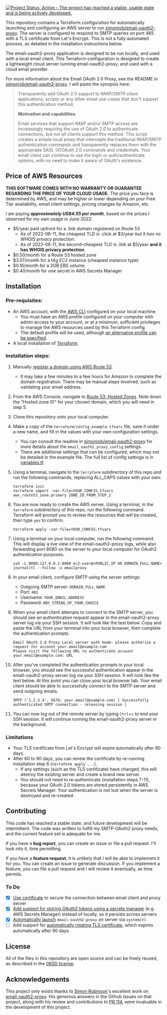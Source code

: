 [![Project Status: Active – The project has reached a stable, usable state and is being actively developed.](https://www.repostatus.org/badges/latest/active.svg)](https://www.repostatus.org/#active)

This repository contains a Terraform configuration for automatically launching and configuring an AWS server to run [simonrob/email-oauth2-proxy](https://github.com/simonrob/email-oauth2-proxy). The server is configured to respond to SMTP queries on port 465 with a TLS certificate from Let's Encrypt. This is not a fully automated process, as detailed in the installation instructions below.

The email-oauth2-proxy application is designed to be run locally, and used with a local email client. This Terraform configuration is designed to create a lightweight cloud server running email-oauth2-proxy, and used with a cloud email provider.

For more information about the Email OAuth 2.0 Proxy, see the README in [simonrob/email-oauth2-proxy](https://github.com/simonrob/email-oauth2-proxy#readme). I will paste the synopsis here:

> Transparently add OAuth 2.0 support to IMAP/SMTP client applications, scripts or any other email use-cases that don't support this authentication method.
> 
> **Motivation and capabilities**
> 
> Email services that support IMAP and/or SMTP access are increasingly requiring the use of OAuth 2.0 to authenticate connections, but not all clients support this method. This script creates a simple local proxy that intercepts the traditional IMAP/SMTP authentication commands and transparently replaces them with the appropriate SASL (X)OAuth 2.0 commands and credentials. Your email client can continue to use the login or auth/authenticate options, with no need to make it aware of OAuth's existence.

## Price of AWS Resources

**THIS SOFTWARE COMES WITH NO WARRANTY OR GUARANTEE REGARDING THE PRICE OF YOUR CLOUD USAGE.** The price you face is determined by AWS, and may be higher or lower depending on your Free Tier availability, email client settings, pricing changes by Amazon, etc.

I am paying ***approximately US$4.55 per month***, based on the prices I observed for my own usage in June 2022:
* $5/year paid upfront for a .link domain registered on Route 53
    * As of 2022-06-11, the cheapest TLD is .click at $3/year *but it has no WHOIS privacy protection*.
    * As of 2022-06-11, the second-cheapest TLD is .link at $5/year **and it has WHOIS privacy protection**.
* $0.50/month for a Route 53 hosted zone
* $3.07/month for a t4g EC2 instance (cheapest instance type)
* $0.16/month for a 2GB EBS volume
* $0.40/month for one secret in AWS Secrets Manager

## Installation

### Pre-requisites:

* An AWS account, with the [AWS CLI](https://aws.amazon.com/cli/) configured on your local machine.
    * You must have an AWS profile configured on your computer with admin access to your account, or at a minimum, sufficient privileges to manage the AWS resources used by this Terraform config.
    * The default profile will be used, although [an alternative profile can be specified](https://github.com/michaelstepner/email-oauth2-proxy-aws/blob/6c31fef7bbc091b1f756ce969fb60bb951786e29/terraform/variables.tf#L5).
* A local installation of [Terraform](https://www.terraform.io/downloads).

### Installation steps:

1. Manually [register a domain using AWS Route 53](https://us-east-1.console.aws.amazon.com/route53/home#DomainRegistration).
    * It may take a few minutes to a few hours for Amazon to complete the domain registration. There may be manual steps involved, such as validating your email address.

2. From the AWS Console, navigate to [Route 53: Hosted Zones](https://us-east-1.console.aws.amazon.com/route53/v2/hostedzones#). Note down the "Hosted zone ID" for your chosen domain, which you will need in step 5.

3. Clone this repository onto your local computer.

4. Make a copy of the `terraform/config_example.tfvars` file, save it under a new name, and fill in the values with your own configuration settings.
    * You can consult the readme in [simonrob/email-oauth2-proxy](https://github.com/simonrob/email-oauth2-proxy#readme) for more details about the `email_oauth2_proxy_config` settings.
    * There are additional settings that can be configured, which may not be detailed in the example file. The full list of config settings is in [variables.tf](https://github.com/michaelstepner/email-oauth2-proxy-aws/blob/main/terraform/variables.tf).
    
5. Using a terminal, navigate to the `terraform` subdirectory of this repo and run the following commands, replacing ALL_CAPS values with your own:
    ```
    terraform init
    terraform import -var-file=YOUR_CONFIG.tfvars aws_route53_zone.primary ZONE_ID_FROM_STEP_2
    ```

6. You are now ready to create the AWS server. Using a terminal, in the `terraform` subdirectory of this repo, run the following command. Terraform will prompt you to review the resources that will be created, then type `yes` to confirm.
    ```
    terraform apply -var-file=YOUR_CONFIG.tfvars
    ```

7. Using a terminal on your local computer, run the following command. This will display a live view of the email-oauth2-proxy logs, while also forwarding port 8080 on the server to your local computer for OAuth2 authentication purposes.
    ```
    ssh -L 8080:127.0.0.1:8080 ec2-user@<PUBLIC_IP OR DOMAIN_FULL_NAME> journalctl --follow -u emailproxy
    ```

8. In your email client, configure SMTP using the server settings:
    * Outgoing SMTP server: `DOMAIN_FULL_NAME`
    * Port: `465`
    * Username: `YOUR_EMAIL_ADDRESS`
    * Password: `ANY_STRING_OF_YOUR_CHOICE`

9. When your email client attempts to connect to the SMTP server, you should see an authentication request appear in the email-oauth2-proxy server log via your SSH session. It will look like the text below. Copy and paste the URL from your terminal into your local browser, then complete the authentication prompts.
    ```
    Email OAuth 2.0 Proxy Local server auth mode: please authorise a request for account your.email@example.com
    Please visit the following URL to authenticate account your.email@example.com: URL
    ```

10. After you've completed the authentication prompts in your local browser, you should see the successful authentication appear in the email-oauth2-proxy server log via your SSH session. It will look like the text below. At this point you can close your local browser tab. Your email client should be able to successfully connect to the SMTP server and send outgoing emails.
    ```
    SMTP ('1.2.3.4', 5678; your.email@example.com) [ Successfully authenticated SMTP connection - releasing session ]
    ```

11. You can now log out of the remote server by typing `Ctrl`+`c` to end your SSH session. It will continue running the email-oauth2-proxy server in the background.

### Limitations

* Your TLS certificate from Let's Encrypt will expire automatically after 90 days.
* After 60 to 90 days, you can renew the certificate by re-running installation step 6 (`terraform apply ...`).
    * If any settings (such as the TLS certificate) have changed, this will destroy the existing server and create a brand new server.
    * You should not need to re-authenticate (installation steps 7-11), because your OAuth 2.0 tokens are stored persistently in AWS Secrets Manager. Your authentication is not lost when the server is destroyed and re-created.

## Contributing

This code has reached a stable state, and future development will be intermittent. The code was written to fulfill my SMTP-OAuth2 proxy needs, and the current feature set is adequate for me.

If you have a **bug report**, you can create an issue or file a pull request. I'll look into it, time permitting.

If you have a **feature request**, it is unlikely that I will be able to implement it for you. You can create an issue to generate discussion. If you implement a feature, you can file a pull request and I will review it eventually, as time permits.

### To Do

- [x] [Use certificate](https://github.com/simonrob/email-oauth2-proxy/blob/b26c7b4d25f431e2a1ea12a30667cb9746401211/emailproxy.config#L28) to secure the connection between email client and proxy server
- [x] [Add support for storing OAuth2 tokens using a secrets manager](https://github.com/simonrob/email-oauth2-proxy/pull/114) (e.g. AWS Secrets Manager) instead of locally, so it persists across servers
- [x] [Automatically launch](https://github.com/simonrob/email-oauth2-proxy/issues/2#issuecomment-839713677) `email-oauth2-proxy` on server via `systemctl`
- [ ] Add support for [automatically rotating TLS certificate](https://certbot-dns-route53.readthedocs.io/en/stable/#), which expires automatically after 90 days

## License

All of the files in this repository are open source and can be freely reused, as described in the [0BSD license](https://choosealicense.com/licenses/0bsd/).

## Acknowledgements

This project only exists thanks to [Simon Robinson](https://github.com/simonrob)'s excellent work on [email-oauth2-proxy](https://github.com/simonrob/email-oauth2-proxy). His generous answers in the Github Issues on that project, along with his review and contributions to [PR 114](https://github.com/simonrob/email-oauth2-proxy/pull/114), were invaluable in the development of this project.
